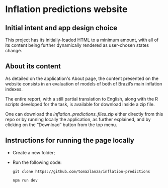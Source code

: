 
# Inflation predictions website

## Initial intent and app design choice

This project has its initially-loaded HTML to a minimum amount, with all of its content being further dynamically rendered as user-chosen states change.

## About its content

As detailed on the application's About page, the content presented on the website consists in an evaluation of models of both of Brazil’s main inflation indexes. 

The entire report, with a still partial translation to English, along with the R scripts developed for the task, is available for download inside a zip file.

One can download the *inflation_predictions_files.zip* either directly from this repo or by running locally the application, as further explained, and by clicking on the “Download” button from the top menu.

## Instructions for running the page locally

* Create a new folder;

* Run the following code:

  ``` git clone https://github.com/tomazlanza/inflation-predictions ```
  
  ``` npm run dev ```

